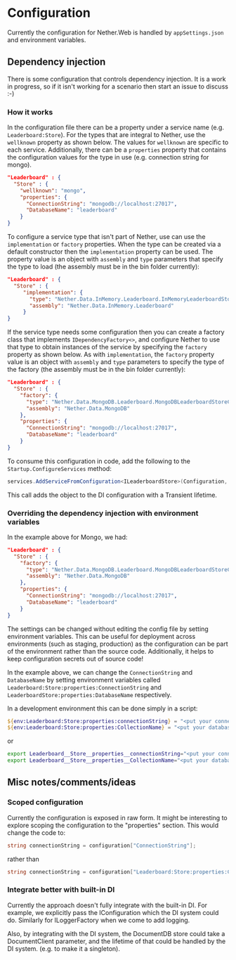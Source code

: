 # Configuration

Currently the configuration for Nether.Web is handled by `appSettings.json` and environment variables.

## Dependency injection
There is some configuration that controls dependency injection. It is a work in progress, so if it isn't working for a scenario then start an issue to discuss :-)

### How it works

In the configuration file there can be a property under a service name (e.g. `Leaderboard:Store`). For the types that are integral to Nether, use the `wellknown` property as shown below. The values for `wellknown` are specific to each service. Additionally, there can be a `properties` property that contains the configuration values for the type in use (e.g. connection string for mongo).

```json 
"Leaderboard" : {
  "Store" : {
    "wellknown": "mongo",
    "properties": {
      "ConnectionString": "mongodb://localhost:27017",
      "DatabaseName": "leaderboard"
    }
}
```

To configure a service type that isn't part of Nether, use can use the `implementation` or `factory` properties. When the type can be created via a default constructor then the `implementation` property can be used. The property value is an object with `assembly` and `type` parameters that specify the type to load (the assembly must be in the bin folder currently):


```json
"Leaderboard" : {
  "Store" : {
     "implementation": {
       "type": "Nether.Data.InMemory.Leaderboard.InMemoryLeaderboardStore",
       "assembly": "Nether.Data.InMemory.Leaderboard"
     }
}
``` 

If the service type needs some configuration then you can create a factory class that implements `IDependencyFactory<>`, and configure Nether to use that type to obtain instances of the service by specifying the `factory` property as shown below. As with `implementation`, the `factory` property value is an object with `assembly` and `type` parameters to specify the type of the factory (the assembly must be in the bin folder currently):

```json
"Leaderboard" : {
  "Store" : {
    "factory": {
      "type": "Nether.Data.MongoDB.Leaderboard.MongoDBLeaderboardStoreConfigurationFactory",
      "assembly": "Nether.Data.MongoDB"
    },
    "properties": {
      "ConnectionString": "mongodb://localhost:27017",
      "DatabaseName": "leaderboard"
    }
}
```

To consume this configuration in code, add the following to the `Startup.ConfigureServices` method:

```csharp
services.AddServiceFromConfiguration<ILeaderboardStore>(Configuration, "Leaderboard:Store");
```

This call adds the object to the DI configuration with a Transient lifetime.


### Overriding the dependency injection with environment variables


In the example above for Mongo, we had:

```json
"Leaderboard" : {
  "Store" : {
    "factory": {
      "type": "Nether.Data.MongoDB.Leaderboard.MongoDBLeaderboardStoreConfigurationFactory",
      "assembly": "Nether.Data.MongoDB"
    },
    "properties": {
      "ConnectionString": "mongodb://localhost:27017",
      "DatabaseName": "leaderboard"
    }
}
```

The settings can be changed without editing the config file by setting environment variables. This can be useful for deployment across environments (such as staging, production) as the configuration can be part of the environment rather than the source code. Additionally, it helps to keep configuration secrets out of source code!


In the example above, we can change the `ConnectionString` and `DatabaseName` by setting environment variables called `Leaderboard:Store:properties:ConnectionString` and `LeaderboardStore:properties:DatabaseName` respectively.


In a development environment this can be done simply in a script:

```powershell
${env:Leaderboard:Store:properties:connectionString} = "<put your connection string here>"
${env:Leaderboard:Store:properties:CollectionName} = "<put your database name here>"
``` 

or 
```bash
export Leaderboard__Store__properties__connectionString="<put your connection string here>"
export Leaderboard__Store__properties__CollectionName="<put your database name here>"
``` 

## Misc notes/comments/ideas

### Scoped configuration
Currently the configuration is exposed in raw form. It might be interesting to explore scoping the configuration to the "properties" section. This would change the code to:

```csharp
string connectionString = configuration["ConnectionString"];
```
rather than 
```csharp
string connectionString = configuration["Leaderboard:Store:properties:ConnectionString"];
```

### Integrate better with built-in DI
Currently the approach doesn't fully integrate with the built-in DI. For example, we explicitly pass the IConfiguration which the DI system could do. Similarly for ILoggerFactory when we come to add logging.

Also, by integrating with the DI system, the DocumentDB store could take a DocumentClient parameter, and the lifetime of that could be handled by the DI system. (e.g. to make it a singleton). 
